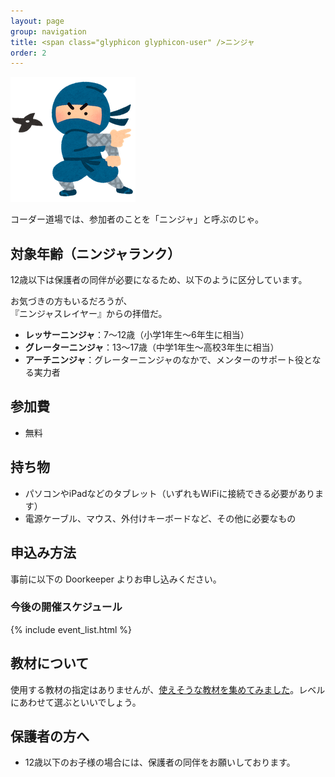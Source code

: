 ```yaml
---
layout: page
group: navigation
title: <span class="glyphicon glyphicon-user" />ニンジャ
order: 2
---
```


<img src="/images/ninja_syuriken_man.png" alt="ninja_syuriken_man" />

コーダー道場では、参加者のことを「ニンジャ」と呼ぶのじゃ。

## 対象年齢（ニンジャランク）

12歳以下は保護者の同伴が必要になるため、以下のように区分しています。

<div class="alert alert-warning pull-right" role="alert">
お気づきの方もいるだろうが、<br />
『ニンジャスレイヤー』からの拝借だ。
</div>

- **レッサーニンジャ**：7〜12歳（小学1年生～6年生に相当）
- **グレーターニンジャ**：13〜17歳（中学1年生～高校3年生に相当）
- **アーチニンジャ**：グレーターニンジャのなかで、メンターのサポート役となる実力者

## 参加費

* 無料

## 持ち物

* パソコンやiPadなどのタブレット（いずれもWiFiに接続できる必要があります）
* 電源ケーブル、マウス、外付けキーボードなど、その他に必要なもの

## 申込み方法

事前に以下の Doorkeeper よりお申し込みください。

### 今後の開催スケジュール

{% include event_list.html %}

## 教材について

使用する教材の指定はありませんが、[使えそうな教材を集めてみました](/materials)。レベルにあわせて選ぶといいでしょう。

## 保護者の方へ

* 12歳以下のお子様の場合には、保護者の同伴をお願いしております。
